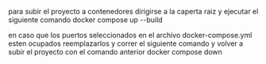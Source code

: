 para subir el proyecto a contenedores dirigirse a la caperta raiz y ejecutar el siguiente comando
docker compose up --build

en caso que los puertos seleccionados en el archivo docker-compose.yml esten ocupados reemplazarlos y correr el siguiente comando y volver a subir el proyecto con el comando anterior
docker compose down
